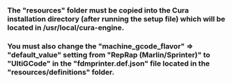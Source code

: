 ### The "resources" folder must be copied into the Cura installation directory (after running the setup file) which will be located in /usr/local/cura-engine. 



### You must also change the "machine_gcode_flavor" => "default_value" setting from "RepRap (Marlin/Sprinter)" to "UltiGCode" in the "fdmprinter.def.json" file located in the "resources/definitions" folder.